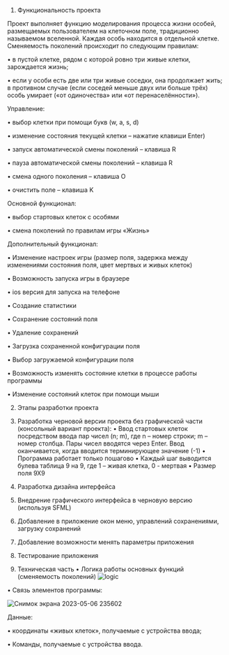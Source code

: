 1. Функциональность проекта

Проект выполняет функцию моделирования процесса жизни особей, размещаемых пользователем на  клеточном поле,  традиционно называемом вселенной. Каждая особь находится в отдельной клетке. Сменяемость поколений происходит по следующим правилам:

•	в пустой клетке, рядом с которой ровно три живые клетки, зарождается жизнь;

•	если у особи есть две или три живые соседки,  она продолжает жить; в противном случае (если соседей меньше двух или больше трёх) особь умирает («от одиночества» или «от перенаселённости»).

Управление:

•	выбор клетки при помощи букв (w, a, s, d)

•	изменение состояния текущей клетки – нажатие клавиши Enter) 

•	запуск автоматической смены поколений – клавиша R

•	пауза автоматической смены поколений – клавиша R

•	смена одного поколения – клавиша O

•	очистить поле – клавиша K

Основной функционал:

•	выбор стартовых  клеток с особями

•	смена поколений по правилам игры «Жизнь»

Дополнительный функционал:

•	Изменение настроек игры (размер поля, задержка между изменениями состояния поля, цвет мертвых и живых клеток)

•	Возможность запуска игры в браузере

•	ios версия для запуска на телефоне

•	Создание статистики

•	Сохранение состояний поля

•	Удаление сохранений

•	Загрузка сохраненной конфигурации поля

•	Выбор загружаемой конфигурации поля

•	Возможность изменять состояние клетки в процессе работы программы

•	Изменение состояний клеток при помощи мыши
 

2. Этапы разработки проекта
1.	Разработка черновой версии проекта без графической части (консольный вариант проекта):
•	Ввод стартовых клеток посредством ввода пар чисел (n; m), где n – номер строки; m – номер столбца. Пары чисел вводятся через Enter. Ввод оканчивается, когда вводится терминирующее значение (-1)
•	Программа работает только пошагово
•	Каждый шаг выводится булева таблица 9 на 9, где 1 – живая клетка, 0 - мертвая
•	Размер поля 9Х9
2.	Разработка дизайна интерфейса
3.	Внедрение графического интерфейса в черновую версию (используя SFML)
4.	Добавление в приложение окон меню, управлений сохранениями, загрузку сохранений
5.	Добавление возможности менять параметры приложения
6.	Тестирование приложения
 

3. Техническая часть
•	Логика работы основных функций (сменяемость поколений)
![logic](https://user-images.githubusercontent.com/108337603/236636846-6d1994b1-1ef7-4b19-9e9c-2aac60fb0346.png)

•	Связь элементов программы:

![Снимок экрана 2023-05-06 235602](https://user-images.githubusercontent.com/108337603/236637190-e8baf1c8-8f49-4c67-8940-cf175cf887af.png)

Данные:

•	координаты «живых клеток», получаемые с устройства ввода;

•	Команды, получаемые с устройства ввода.


